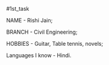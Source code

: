 #1st_task

NAME - Rishi Jain;

BRANCH - Civil Engineering;

HOBBIES - Guitar, Table tennis,  novels;

Languages I know - Hindi.
